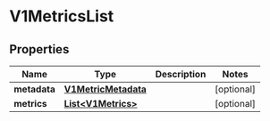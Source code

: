 # V1MetricsList

## Properties
Name | Type | Description | Notes
------------ | ------------- | ------------- | -------------
**metadata** | [**V1MetricMetadata**](V1MetricMetadata.md) |  |  [optional]
**metrics** | [**List&lt;V1Metrics&gt;**](V1Metrics.md) |  |  [optional]
